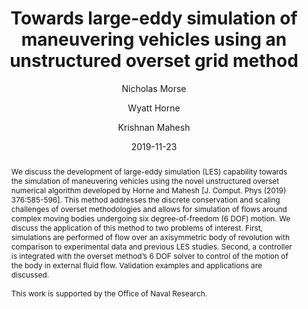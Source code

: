 ---
title: "Towards large-eddy simulation of maneuvering vehicles using an unstructured overset grid method"
author: [Nicholas Morse, Wyatt Horne, Krishnan Mahesh]
collection: publications
category: conference_abstracts
permalink: /publication/2019-11-23-towards-large-eddy-simulation-of-maneuvering-vehicles-using-an-unstructured-overset-grid-method
abstract: We discuss the development of large-eddy simulation (LES) capability towards the simulation of maneuvering vehicles using the novel unstructured overset numerical algorithm developed by Horne and Mahesh [J. Comput. Phys (2019) 376:585-596]. This method addresses the discrete conservation and scaling challenges of overset methodologies and allows for simulation of flows around complex moving bodies undergoing six degree-of-freedom (6 DOF) motion. We discuss the application of this method to two problems of interest. First, simulations are performed of flow over an axisymmetric body of revolution with comparison to experimental data and previous LES studies. Second, a controller is integrated with the overset method’s 6 DOF solver to control of the motion of the body in external fluid flow. Validation examples and applications are discussed.<br /><br /> This work is supported by the Office of Naval Research.
date: 2019-11-23
venue: '72nd Annual Meeting of the APS Division of Fluid Dynamics'
linkurl: https://meetings.aps.org/Meeting/DFD19/Session/A16.1
citation: 'Morse, N., Horne, W., & Mahesh, K. (2019). &quot;Towards large-eddy simulation of maneuvering vehicles using an unstructured overset grid method&quot; <i>72nd Annual Meeting of the APS Division of Fluid Dynamics</i>. Seattle, USA.'
---